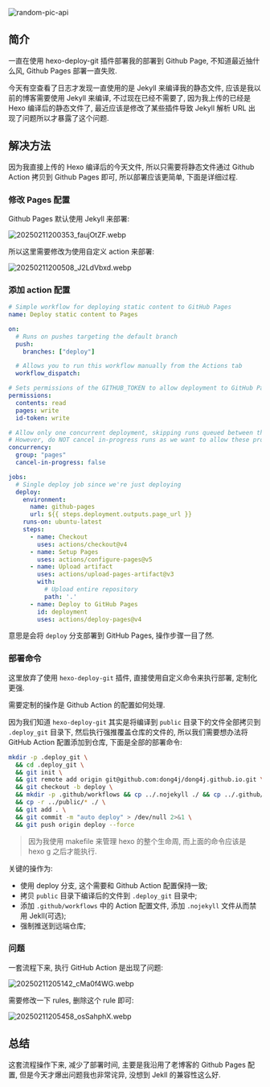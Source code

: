 <!-- markdownlint-disable-next-line MD033 -->
<meta name="referrer" content="no-referrer"/>

![random-pic-api](https://api.dong4j.ink:1024/cover?spm={{spm}})

## 简介

一直在使用 hexo-deploy-git 插件部署我的部署到 Github Page, 不知道最近抽什么风, Github Pages 部署一直失败. 

今天有空查看了日志才发现一直使用的是 Jekyll 来编译我的静态文件, 应该是我以前的博客需要使用 Jekyll 来编译, 不过现在已经不需要了, 因为我上传的已经是 Hexo 编译后的静态文件了, 最近应该是修改了某些插件导致 Jekyll 解析 URL 出现了问题所以才暴露了这个问题.

## 解决方法

因为我直接上传的 Hexo 编译后的今天文件, 所以只需要将静态文件通过 Github Action 拷贝到 Github Pages 即可, 所以部署应该更简单, 下面是详细过程.

### 修改 Pages 配置

Github Pages 默认使用 Jekyll 来部署:

![20250211200353_faujOtZF.webp](https://cdn.dong4j.site/source/image/20250211200353_faujOtZF.webp)

所以这里需要修改为使用自定义 action 来部署:

![20250211200508_J2LdVbxd.webp](https://cdn.dong4j.site/source/image/20250211200508_J2LdVbxd.webp)

### 添加 action 配置

```yaml
# Simple workflow for deploying static content to GitHub Pages
name: Deploy static content to Pages

on:
  # Runs on pushes targeting the default branch
  push:
    branches: ["deploy"]

  # Allows you to run this workflow manually from the Actions tab
  workflow_dispatch:

# Sets permissions of the GITHUB_TOKEN to allow deployment to GitHub Pages
permissions:
  contents: read
  pages: write
  id-token: write

# Allow only one concurrent deployment, skipping runs queued between the run in-progress and latest queued.
# However, do NOT cancel in-progress runs as we want to allow these production deployments to complete.
concurrency:
  group: "pages"
  cancel-in-progress: false

jobs:
  # Single deploy job since we're just deploying
  deploy:
    environment:
      name: github-pages
      url: ${{ steps.deployment.outputs.page_url }}
    runs-on: ubuntu-latest
    steps:
      - name: Checkout
        uses: actions/checkout@v4
      - name: Setup Pages
        uses: actions/configure-pages@v5
      - name: Upload artifact
        uses: actions/upload-pages-artifact@v3
        with:
          # Upload entire repository
          path: '.'
      - name: Deploy to GitHub Pages
        id: deployment
        uses: actions/deploy-pages@v4
```

意思是会将 `deploy` 分支部署到 GitHub Pages, 操作步骤一目了然.

### 部署命令

这里放弃了使用 `hexo-deploy-git` 插件, 直接使用自定义命令来执行部署, 定制化更强.

需要定制的操作是 Github Action 的配置如何处理.

因为我们知道 `hexo-deploy-git` 其实是将编译到 `public` 目录下的文件全部拷贝到 `.deploy_git` 目录下, 然后执行强推覆盖仓库的文件的,  所以我们需要想办法将 GitHub Action 配置添加到仓库, 下面是全部的部署命令:

```bash
mkdir -p .deploy_git \
  && cd .deploy_git \
  && git init \
  && git remote add origin git@github.com:dong4j/dong4j.github.io.git \
  && git checkout -b deploy \
  && mkdir -p .github/workflows && cp ../.nojekyll ./ && cp ../.github/workflows/static.yml .github/workflows/ \
  && cp -r ../public/* ./ \
  && git add . \
  && git commit -m "auto deploy" > /dev/null 2>&1 \
  && git push origin deploy --force 
```

> 因为我使用 makefile 来管理 hexo 的整个生命周, 而上面的命令应该是 hexo g 之后才能执行.

关键的操作为:

- 使用 deploy 分支, 这个需要和 Github Action 配置保持一致;
- 拷贝 `public` 目录下编译后的文件到 `.deploy_git` 目录中;
- 添加 `.github/workflows` 中的 Action 配置文件, 添加 `.nojekyll` 文件从而禁用 Jekll(可选);
- 强制推送到远端仓库;

### 问题

一套流程下来, 执行 GitHub Action 是出现了问题:

![20250211205142_cMa0f4WG.webp](https://cdn.dong4j.site/source/image/20250211205142_cMa0f4WG.webp)

需要修改一下 rules, 删除这个 rule 即可:

![20250211205458_osSahphX.webp](https://cdn.dong4j.site/source/image/20250211205458_osSahphX.webp)



## 总结

这套流程操作下来, 减少了部署时间, 主要是我沿用了老博客的 Github Pages 配置, 但是今天才爆出问题我也非常诧异, 没想到 Jekll 的兼容性这么好.